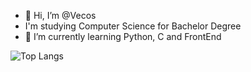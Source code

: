 - 👋 Hi, I’m @Vecos 
- I'm studying Computer Science for Bachelor Degree
- 🌱 I’m currently learning Python, C and FrontEnd

![Top Langs](https://github-readme-stats.vercel.app/api/top-langs/?username=Vecos&layout=compact)
<!---
Vecos/Vecos is a ✨ special ✨ repository because its `README.md` (this file) appears on your GitHub profile.
You can click the Preview link to take a look at your changes.
--->

